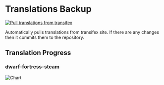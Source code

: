 # Translations Backup

[![Pull translations from transifex](https://github.com/dfint/translations-backup/actions/workflows/pull-translations.yml/badge.svg)](https://github.com/dfint/translations-backup/actions/workflows/pull-translations.yml)

Automatically pulls translations from transifex site. If there are any changes then it commits them to the repository.

## Translation Progress

### dwarf-fortress-steam

![Chart](https://quickchart.io/chart/render/sf-e7c492b0-7a64-4406-8dca-ab949cac9259)
<!--
### dwarf-fortress

![Chart](https://quickchart.io/chart/render/sf-816fe1d5-65dc-4efc-b3d6-c2f2e9f64e5c)
-->